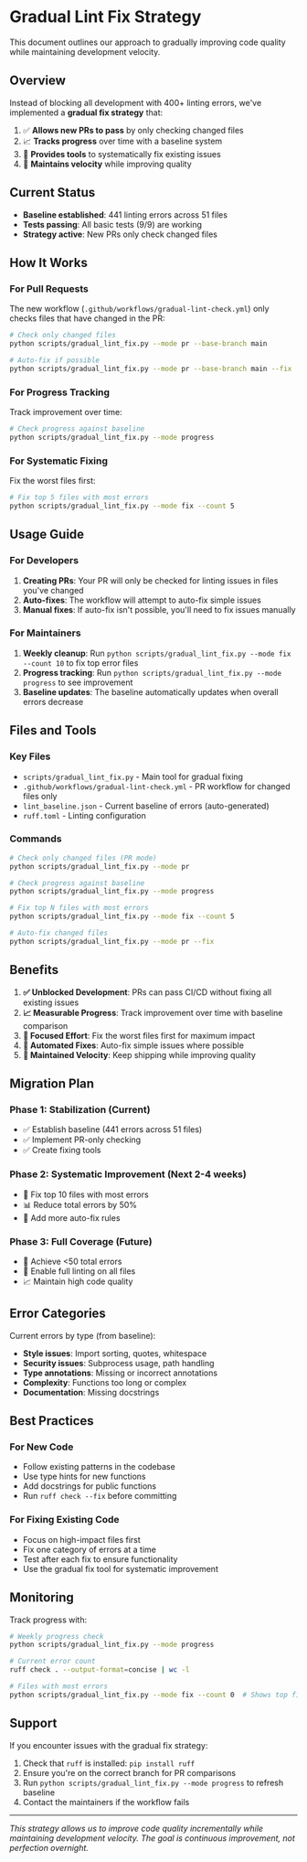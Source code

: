 # Gradual Lint Fix Strategy

This document outlines our approach to gradually improving code quality while maintaining development velocity.

## Overview

Instead of blocking all development with 400+ linting errors, we've implemented a **gradual fix strategy** that:

1. ✅ **Allows new PRs to pass** by only checking changed files
2. 📈 **Tracks progress** over time with a baseline system
3. 🔧 **Provides tools** to systematically fix existing issues
4. 🚀 **Maintains velocity** while improving quality

## Current Status

- **Baseline established**: 441 linting errors across 51 files
- **Tests passing**: All basic tests (9/9) are working
- **Strategy active**: New PRs only check changed files

## How It Works

### For Pull Requests

The new workflow (`.github/workflows/gradual-lint-check.yml`) only checks files that have changed in the PR:

```bash
# Check only changed files
python scripts/gradual_lint_fix.py --mode pr --base-branch main

# Auto-fix if possible
python scripts/gradual_lint_fix.py --mode pr --base-branch main --fix
```

### For Progress Tracking

Track improvement over time:

```bash
# Check progress against baseline
python scripts/gradual_lint_fix.py --mode progress
```

### For Systematic Fixing

Fix the worst files first:

```bash
# Fix top 5 files with most errors
python scripts/gradual_lint_fix.py --mode fix --count 5
```

## Usage Guide

### For Developers

1. **Creating PRs**: Your PR will only be checked for linting issues in files you've changed
2. **Auto-fixes**: The workflow will attempt to auto-fix simple issues
3. **Manual fixes**: If auto-fix isn't possible, you'll need to fix issues manually

### For Maintainers

1. **Weekly cleanup**: Run `python scripts/gradual_lint_fix.py --mode fix --count 10` to fix top error files
2. **Progress tracking**: Run `python scripts/gradual_lint_fix.py --mode progress` to see improvement
3. **Baseline updates**: The baseline automatically updates when overall errors decrease

## Files and Tools

### Key Files

- `scripts/gradual_lint_fix.py` - Main tool for gradual fixing
- `.github/workflows/gradual-lint-check.yml` - PR workflow for changed files only
- `lint_baseline.json` - Current baseline of errors (auto-generated)
- `ruff.toml` - Linting configuration

### Commands

```bash
# Check only changed files (PR mode)
python scripts/gradual_lint_fix.py --mode pr

# Check progress against baseline
python scripts/gradual_lint_fix.py --mode progress

# Fix top N files with most errors
python scripts/gradual_lint_fix.py --mode fix --count 5

# Auto-fix changed files
python scripts/gradual_lint_fix.py --mode pr --fix
```

## Benefits

1. **✅ Unblocked Development**: PRs can pass CI/CD without fixing all existing issues
2. **📈 Measurable Progress**: Track improvement over time with baseline comparison
3. **🎯 Focused Effort**: Fix the worst files first for maximum impact
4. **🔧 Automated Fixes**: Auto-fix simple issues where possible
5. **🚀 Maintained Velocity**: Keep shipping while improving quality

## Migration Plan

### Phase 1: Stabilization (Current)
- ✅ Establish baseline (441 errors across 51 files)
- ✅ Implement PR-only checking
- ✅ Create fixing tools

### Phase 2: Systematic Improvement (Next 2-4 weeks)
- 🎯 Fix top 10 files with most errors
- 📊 Reduce total errors by 50%
- 🔧 Add more auto-fix rules

### Phase 3: Full Coverage (Future)
- 🎯 Achieve <50 total errors
- 🔄 Enable full linting on all files
- 📈 Maintain high code quality

## Error Categories

Current errors by type (from baseline):
- **Style issues**: Import sorting, quotes, whitespace
- **Security issues**: Subprocess usage, path handling
- **Type annotations**: Missing or incorrect annotations
- **Complexity**: Functions too long or complex
- **Documentation**: Missing docstrings

## Best Practices

### For New Code
- Follow existing patterns in the codebase
- Use type hints for new functions
- Add docstrings for public functions
- Run `ruff check --fix` before committing

### For Fixing Existing Code
- Focus on high-impact files first
- Fix one category of errors at a time
- Test after each fix to ensure functionality
- Use the gradual fix tool for systematic improvement

## Monitoring

Track progress with:
```bash
# Weekly progress check
python scripts/gradual_lint_fix.py --mode progress

# Current error count
ruff check . --output-format=concise | wc -l

# Files with most errors
python scripts/gradual_lint_fix.py --mode fix --count 0  # Shows top files without fixing
```

## Support

If you encounter issues with the gradual fix strategy:

1. Check that `ruff` is installed: `pip install ruff`
2. Ensure you're on the correct branch for PR comparisons
3. Run `python scripts/gradual_lint_fix.py --mode progress` to refresh baseline
4. Contact the maintainers if the workflow fails

---

*This strategy allows us to improve code quality incrementally while maintaining development velocity. The goal is continuous improvement, not perfection overnight.* 